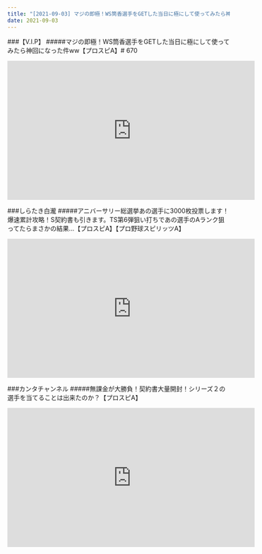 ```yaml
---
title: "[2021-09-03] マジの即極！WS筒香選手をGETした当日に極にして使ってみたら神回になった件ww【プロスピA】# 670 他"
date: 2021-09-03
---
```

###【V.I.P】
#####マジの即極！WS筒香選手をGETした当日に極にして使ってみたら神回になった件ww【プロスピA】# 670
<iframe width="560" height="315" src="https://www.youtube.com/embed/91Mx0mslQvo" frameborder="0" allow="accelerometer; autoplay; clipboard-write; encrypted-media; gyroscope; picture-in-picture" allowfullscreen></iframe>

###しらたき白瀧
#####アニバーサリー総選挙あの選手に3000枚投票します！爆速累計攻略！S契約書も引きます。TS第6弾狙い打ちであの選手のAランク狙ってたらまさかの結果…【プロスピA】【プロ野球スピリッツA】
<iframe width="560" height="315" src="https://www.youtube.com/embed/OeUKf4aBl-8" frameborder="0" allow="accelerometer; autoplay; clipboard-write; encrypted-media; gyroscope; picture-in-picture" allowfullscreen></iframe>

###カンタチャンネル
#####無課金が大勝負！契約書大量開封！シリーズ２の選手を当てることは出来たのか？【プロスピA】
<iframe width="560" height="315" src="https://www.youtube.com/embed/t2nwJDU5lNw" frameborder="0" allow="accelerometer; autoplay; clipboard-write; encrypted-media; gyroscope; picture-in-picture" allowfullscreen></iframe>


